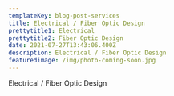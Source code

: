 ```yaml
---
templateKey: blog-post-services
title: Electrical / Fiber Optic Design
prettytitle1: Electrical
prettytitle2: Fiber Optic Design
date: 2021-07-27T13:43:06.400Z
description: Electrical / Fiber Optic Design
featuredimage: /img/photo-coming-soon.jpg
---
```

Electrical / Fiber Optic Design